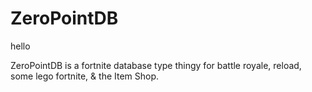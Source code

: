 # ZeroPointDB
hello


ZeroPointDB is a fortnite database type thingy for battle royale, reload, some lego fortnite, & the Item Shop.
